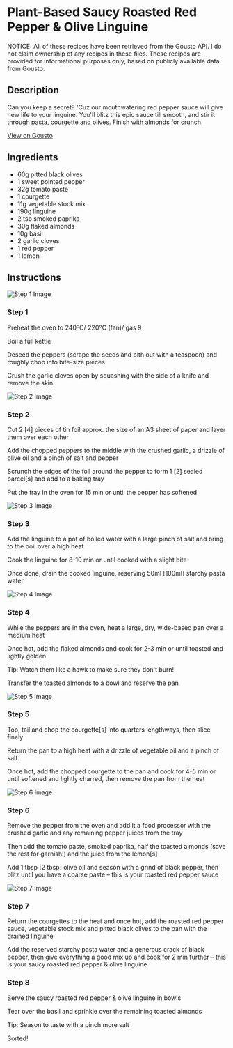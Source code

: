 # Plant-Based Saucy Roasted Red Pepper & Olive Linguine

NOTICE: All of these recipes have been retrieved from the Gousto API. I do not claim ownership of any recipes in these files. These recipes are provided for informational purposes only, based on publicly available data from Gousto.

## Description

Can you keep a secret? 'Cuz our mouthwatering red pepper sauce will give new life to your linguine. You'll blitz this epic sauce till smooth, and stir it through pasta, courgette and olives. Finish with almonds for crunch.

[View on Gousto](https://www.gousto.co.uk/recipes/cookbook/joes-plant-based-saucy-roasted-red-pepper-olive-linguine)

## Ingredients

- 60g pitted black olives
- 1 sweet pointed pepper
- 32g tomato paste
- 1 courgette
- 11g vegetable stock mix
- 190g linguine 
- 2 tsp smoked paprika
- 30g flaked almonds
- 10g basil
- 2 garlic cloves
- 1 red pepper
- 1 lemon

## Instructions

![Step 1 Image](https://production-media.gousto.co.uk/cms/recipe-step-image/Step-1-1619776971440-x200.jpg)

### Step 1

Preheat the oven to 240ºC/ 220ºC (fan)/ gas 9

Boil a full kettle

Deseed the peppers (scrape the seeds and pith out with a teaspoon) and roughly chop into bite-size pieces

Crush the garlic cloves open by squashing with the side of a knife and remove the skin

![Step 2 Image](https://production-media.gousto.co.uk/cms/recipe-step-image/Step-2-1619776971799-x200.jpg)

### Step 2

Cut 2<span class="text-danger"> [4] </span>pieces of tin foil approx. the size of an A3 sheet of paper and layer them over each other

Add the chopped peppers to the middle with the crushed garlic, a drizzle of olive oil and a pinch of salt and pepper

Scrunch the edges of the foil around the pepper to form 1<span class="text-danger"> [2]</span> sealed parcel<span class="text-danger">[s]</span> and add to a baking tray

Put the tray in the oven for 15 min or until the pepper has softened

![Step 3 Image](https://production-media.gousto.co.uk/cms/recipe-step-image/Step-3-1619776996985-x200.jpg)

### Step 3

Add the linguine to a pot of boiled water with a large pinch of salt and bring to the boil over a high heat

Cook the linguine for 8-10 min or until cooked with a slight bite

Once done, drain the cooked linguine, reserving 50ml <span class="text-danger">[100ml]</span> starchy pasta water

![Step 4 Image](https://production-media.gousto.co.uk/cms/recipe-step-image/Step-4-1619777023713-x200.jpg)

### Step 4

While the peppers are in the oven, heat a large, dry, wide-based pan over a medium heat

Once hot, add the flaked almonds and cook for 2-3 min or until toasted and lightly golden

Tip: Watch them like a hawk to make sure they don't burn!

Transfer the toasted almonds to a bowl and reserve the pan

![Step 5 Image](https://production-media.gousto.co.uk/cms/recipe-step-image/Step-5-1619777039938-x200.jpg)

### Step 5

Top, tail and chop the courgette<span class="text-danger">[s]</span> into quarters lengthways, then slice finely

Return the pan to a high heat with a drizzle of vegetable oil and a pinch of salt

Once hot, add the chopped courgette to the pan and cook for 4-5 min or until softened and lightly charred, then remove the pan from the heat

![Step 6 Image](https://production-media.gousto.co.uk/cms/recipe-step-image/Step-6-1619777466253-x200.jpg)

### Step 6

Remove the pepper from the oven and add it a food processor with the crushed garlic and any remaining pepper juices from the tray

Then add the tomato paste, smoked paprika, half the toasted almonds (save the rest for garnish!) and the juice from the lemon<span class="text-danger">[s]</span>

Add 1 tbsp <span class="text-danger">[2 tbsp]</span> olive oil and season with a grind of black pepper, then blitz until you have a coarse paste – this is your roasted red pepper sauce

![Step 7 Image](https://production-media.gousto.co.uk/cms/recipe-step-image/Step-7-1619777632051-x200.jpg)

### Step 7

Return the courgettes to the heat and once hot, add the roasted red pepper sauce, vegetable stock mix and pitted black olives to the pan with the drained linguine

Add the reserved starchy pasta water and a generous crack of black pepper, then give everything a good mix up and cook for 2 min further – this is your saucy roasted red pepper & olive linguine

### Step 8

Serve the saucy roasted red pepper & olive linguine in bowls

Tear over the basil and sprinkle over the remaining toasted almonds

Tip: Season to taste with a pinch more salt

Sorted!

